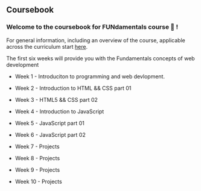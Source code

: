 ## Coursebook
### Welcome to the coursebook for FUNdamentals course :construction: !

For general information, including an overview of the course, applicable across the curriculum start [here](https://github.com/gazaskygeeks/Fundamentals-course/wiki/Frequently-Asked-Questions-FAQ-%7C-Fundamentals-course).

The first six weeks will provide you with the Fundamentals concepts of web development

- Week 1 - Introduciton to programming and web devlopment.

- Week 2 - Introduction to HTML && CSS part 01

- Week 3 - HTML5 && CSS part 02

- Week 4 - Introduction to JavaScript

- Week 5 - JavaScript part 01

- Week 6 - JavaScript part 02

- Week 7 - Projects

- Week 8 - Projects

- Week 9 - Projects

- Week 10 - Projects
